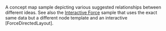 ﻿A concept map sample depicting various suggested relationships between different ideas.
See also the [Interactive Force](demo/InteractiveForce) sample that uses the exact same data
but a different node template and an interactive [ForceDirectedLayout].